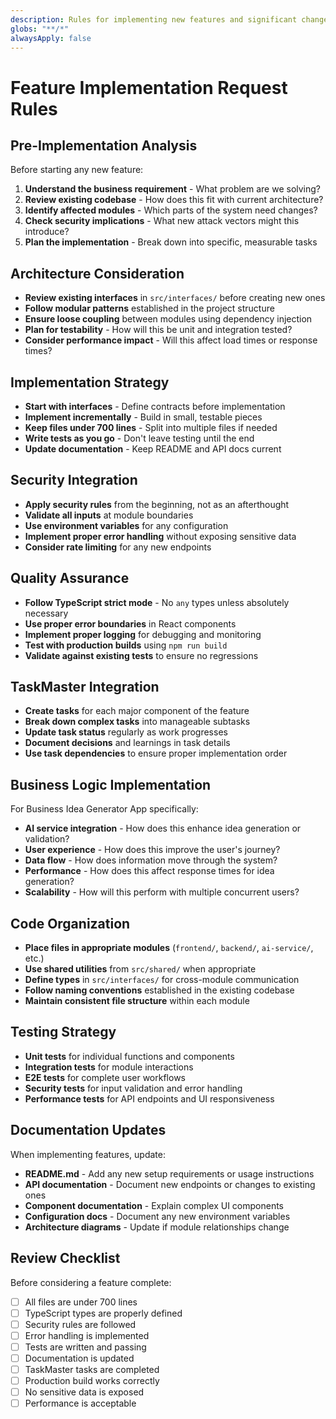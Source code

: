```yaml
---
description: Rules for implementing new features and significant changes
globs: "**/*"
alwaysApply: false
---
```


# Feature Implementation Request Rules

## **Pre-Implementation Analysis**
Before starting any new feature:
1. **Understand the business requirement** - What problem are we solving?
2. **Review existing codebase** - How does this fit with current architecture?
3. **Identify affected modules** - Which parts of the system need changes?
4. **Check security implications** - What new attack vectors might this introduce?
5. **Plan the implementation** - Break down into specific, measurable tasks

## **Architecture Consideration**
- **Review existing interfaces** in `src/interfaces/` before creating new ones
- **Follow modular patterns** established in the project structure
- **Ensure loose coupling** between modules using dependency injection
- **Plan for testability** - How will this be unit and integration tested?
- **Consider performance impact** - Will this affect load times or response times?

## **Implementation Strategy**
- **Start with interfaces** - Define contracts before implementation
- **Implement incrementally** - Build in small, testable pieces
- **Keep files under 700 lines** - Split into multiple files if needed
- **Write tests as you go** - Don't leave testing until the end
- **Update documentation** - Keep README and API docs current

## **Security Integration**
- **Apply security rules** from the beginning, not as an afterthought
- **Validate all inputs** at module boundaries
- **Use environment variables** for any configuration
- **Implement proper error handling** without exposing sensitive data
- **Consider rate limiting** for any new endpoints

## **Quality Assurance**
- **Follow TypeScript strict mode** - No `any` types unless absolutely necessary
- **Use proper error boundaries** in React components
- **Implement proper logging** for debugging and monitoring
- **Test with production builds** using `npm run build`
- **Validate against existing tests** to ensure no regressions

## **TaskMaster Integration**
- **Create tasks** for each major component of the feature
- **Break down complex tasks** into manageable subtasks
- **Update task status** regularly as work progresses
- **Document decisions** and learnings in task details
- **Use task dependencies** to ensure proper implementation order

## **Business Logic Implementation**
For Business Idea Generator App specifically:
- **AI service integration** - How does this enhance idea generation or validation?
- **User experience** - How does this improve the user's journey?
- **Data flow** - How does information move through the system?
- **Performance** - How does this affect response times for idea generation?
- **Scalability** - How will this perform with multiple concurrent users?

## **Code Organization**
- **Place files in appropriate modules** (`frontend/`, `backend/`, `ai-service/`, etc.)
- **Use shared utilities** from `src/shared/` when appropriate
- **Define types** in `src/interfaces/` for cross-module communication
- **Follow naming conventions** established in the existing codebase
- **Maintain consistent file structure** within each module

## **Testing Strategy**
- **Unit tests** for individual functions and components
- **Integration tests** for module interactions
- **E2E tests** for complete user workflows
- **Security tests** for input validation and error handling
- **Performance tests** for API endpoints and UI responsiveness

## **Documentation Updates**
When implementing features, update:
- **README.md** - Add any new setup requirements or usage instructions
- **API documentation** - Document new endpoints or changes to existing ones
- **Component documentation** - Explain complex UI components
- **Configuration docs** - Document any new environment variables
- **Architecture diagrams** - Update if module relationships change

## **Review Checklist**
Before considering a feature complete:
- [ ] All files are under 700 lines
- [ ] TypeScript types are properly defined
- [ ] Security rules are followed
- [ ] Error handling is implemented
- [ ] Tests are written and passing
- [ ] Documentation is updated
- [ ] TaskMaster tasks are completed
- [ ] Production build works correctly
- [ ] No sensitive data is exposed
- [ ] Performance is acceptable 